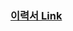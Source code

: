 ### [이력서 Link ](https://goofy-stinger-308.notion.site/Junior-Backend-db4fe7bca4214b66ab3324e27a17d402)
